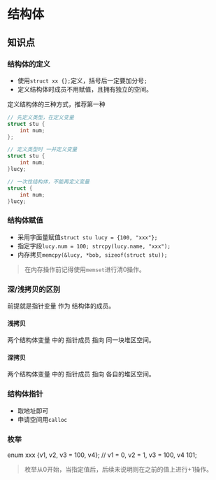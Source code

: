 结构体
===

## 知识点
### 结构体的定义
* 使用`struct xx {};`定义，括号后一定要加分号`;`
* 定义结构体时成员不用赋值，且拥有独立的空间。

定义结构体的三种方式，推荐第一种
```c
// 先定义类型，在定义变量
struct stu {
    int num;
};

// 定义类型时 一并定义变量
struct stu {
    int num;
}lucy;

// 一次性结构体，不能再定义变量
struct {
    int num;
}lucy;
```

### 结构体赋值
* 采用字面量赋值`struct stu lucy = {100, "xxx"};`
* 指定字段`lucy.num = 100; strcpy(lucy.name, "xxx");`
* 内存拷贝`memcpy(&lucy, *bob, sizeof(struct stu));`
> 在内存操作前记得使用`memset`进行清0操作。

### 深/浅拷贝的区别

前提就是指针变量 作为 结构体的成员。

#### 浅拷贝
两个结构体变量 中的 指针成员 指向 同一块堆区空间。

#### 深拷贝
两个结构体变量 中的 指针成员 指向 各自的堆区空间。

### 结构体指针
* 取地址即可
* 申请空间用`calloc`

### 枚举
enum xxx {v1, v2, v3 = 100, v4}; // v1 = 0, v2 = 1, v3 = 100, v4 101;
> 枚举从0开始，当指定值后，后续未说明则在之前的值上进行+1操作。